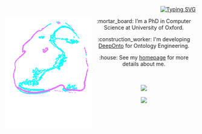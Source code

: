 <!-- <h1> Hi, there ! <img src = "https://raw.githubusercontent.com/MartinHeinz/MartinHeinz/master/wave.gif" width = 30px> </h1> -->

<!-- <p>
  <a href="https://github.com/DenverCoder1/readme-typing-svg"><img src="https://readme-typing-svg.herokuapp.com?&font=IBM+Plex+Sans&color=abcdef&size=20&lines=My+name+is+Yuan+He+(何源)!;I'm+a+Research+Associate+in+CS+@+Oxford" /></a>
</p> -->

<p align="right">
<a href="https://github.com/Lawhy">
    <img src="https://readme-typing-svg.demolab.com?font=IBM+Plex+Sans&color=abcdef&size=20&duration=2000&pause=100&multiline=true&width=500&height=80&lines=Yuan+He+(何源);Research+Associate+%7C+Computer+Science+%7C+@Oxford" alt="Typing SVG" />
</a>
</p>

<!-- <br/> -->

<img align="left" alt="GIF" src="https://raw.githubusercontent.com/Lawhy/Lawhy/main/ai-artificial-intelligence.gif" height="auto" />
  
<p align="center"> :mortar_board: I’m a PhD in Computer Science at University of Oxford. </p>
<p align="center"> :construction_worker: I'm developing <a href="https://github.com/KRR-Oxford/DeepOnto">DeepOnto</a> for Ontology Engineering. </p>
<p align="center"> :house: See my <a href="https://www.yuanhe.wiki/">homepage</a> for more details about me.</p>

</br>

<p align="center">
<img align="center" src = "https://raw.githubusercontent.com/MartinHeinz/MartinHeinz/master/wave.gif" width = 30px>
</p>

<div align="center">
<img align="center" src="https://github-readme-stats-one-bice.vercel.app/api?username=Lawhy&show_icons=true&include_all_commits=true&count_private=true&role=OWNER,ORGANIZATION_MEMBER,COLLABORATOR" />
</div>


<!-- [![trophy](https://github-profile-trophy.vercel.app/?username=Lawhy)](https://github.com/Lawhy/github-profile-trophy) -->

<br/>
